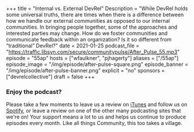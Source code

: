 +++
 title = "Internal vs. External DevRel"
 Description = "While DevRel holds some universal truths, there are times when there is a difference between how we handle our external communities as opposed to our internal communities. In bringing people together, some of the approaches and interested parties may change. How do we foster communities and communicate feedback within an organization? Is it so different from “traditional” DevRel?"
 date = 2021-01-25
 podcast_file = "https://traffic.libsyn.com/secure/communitypulse/After_Pulse_55.mp3"
 episode = "55ap"
hosts = ["wfaulkner", "pjhagerty"]
 aliases = ["/55ap"]
 episode_image = "/img/episode/after-pulse-square.png"
 episode_banner = "/img/episode/after-pulse-banner.png"
 explicit = "no"
 sponsors = ["devrelcollective"]
 draft = false
+++
 ### Enjoy the podcast?
 Please take a few moments to leave us a review on [iTunes](https://itunes.apple.com/us/podcast/community-pulse/id1218368182?mt=2) and follow us on [Spotify](https://open.spotify.com/show/3I7g5WfMSgpWu38zZMjet?si=565TMb81SaWwrJYbAIeOxQ), or leave a review on one of the other many podcasting sites that we're on! Your support means a lot to us and helps us continue to produce episodes every month. Like all things Community, this too takes a village.